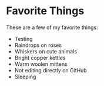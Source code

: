 # Favorite Things

These are a few of my favorite things:

- Testing
- Raindrops on roses
- Whiskers on cute animals
- Bright copper kettles
- Warm woolen mittens
- Not editing directly on GitHub
- Sleeping
